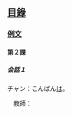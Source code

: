 ## [<ruby><span>目錄</span><rt data-rt="もくろく"></rt></ruby>](../README.md)

### [例文](./例文.md)

#### 第２課

##### 会話１

チャン：こんばん<u>は</u>。

　<ruby><span>教師</span><rt data-rt="きょうし"></rt></ruby>：
